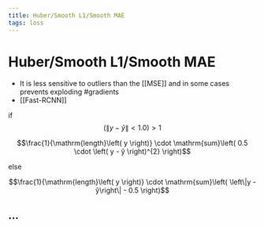 ```yaml
---
title: Huber/Smooth L1/Smooth MAE
tags: loss
---
```


# Huber/Smooth L1/Smooth MAE
- It is less sensitive to outliers than the [[MSE]] and in some cases prevents exploding #gradients
- [[Fast-RCNN]]

if $$\left( \left\|y - ŷ\right\| \lt 1.0 \right) >1 $$

$$\frac{1}{\mathrm{length}\left( y \right)} \cdot \mathrm{sum}\left( 0.5 \cdot \left( y - ŷ \right)^{2} \right)$$

else

$$\frac{1}{\mathrm{length}\left( y \right)} \cdot \mathrm{sum}\left( \left\|y - ŷ\right\| - 0.5 \right)$$

## …










































































